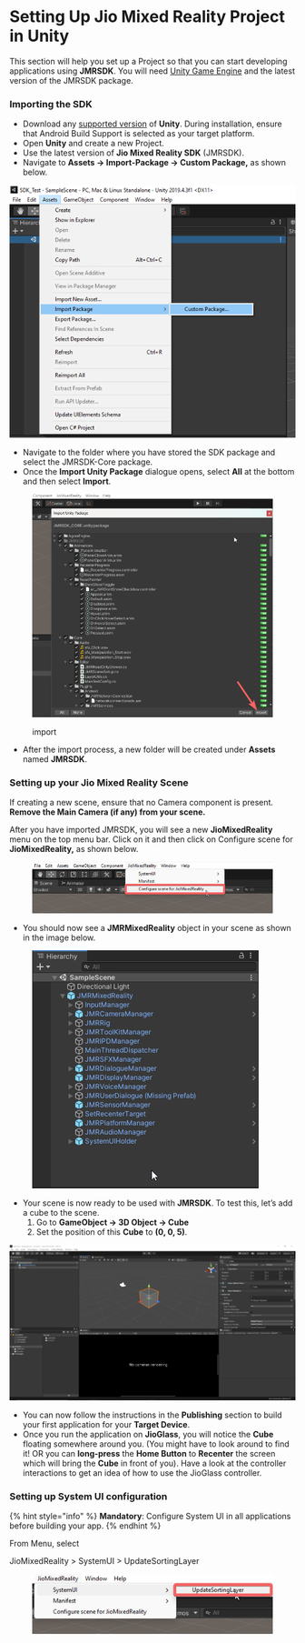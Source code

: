 # Setting Up Jio Mixed Reality Project in Unity

This section will help you set up a Project so that you can start developing applications using **JMRSDK**. You will need [Unity Game Engine](development-platform.md#unity3d-versions) and the latest version of the JMRSDK package.&#x20;

### Importing the SDK

* Download any [supported version](development-platform.md#unity3d-versions) of **Unity**. During installation, ensure that Android Build Support is selected as your target platform.
* Open **Unity** and create a new Project.
* Use the latest version of **Jio Mixed Reality SDK** (JMRSDK).
* Navigate to **Assets -> Import-Package -> Custom Package,** as shown below.

<div align="center"><img src="../.gitbook/assets/0.png" alt="Import-Package"></div>

* Navigate to the folder where you have stored the SDK package and select the JMRSDK-Core package.
* Once the **Import Unity Package** dialogue opens, select **All** at the bottom and then select **Import**.

<figure><img src="../.gitbook/assets/Unity_JCjVLMXFpr.png" alt=""><figcaption><p>import</p></figcaption></figure>

* After the import process, a new folder will be created under **Assets** named **JMRSDK**.

### Setting up your Jio Mixed Reality Scene

If creating a new scene, ensure that no Camera component is present. **Remove the Main Camera (if any) from your scene.**

After you have imported JMRSDK, you will see a new **JioMixedReality** menu on the top menu bar. Click on it and then click on Configure scene for **JioMixedReality,** as shown below.

<figure><img src="../.gitbook/assets/Setting up a Mixed Reality Project.png" alt=""><figcaption></figcaption></figure>

* You should now see a **JMRMixedReality** object in your scene as shown in the image below.

<figure><img src="../.gitbook/assets/Unity_NuTB2y8LS5.png" alt=""><figcaption></figcaption></figure>

* Your scene is now ready to be used with **JMRSDK**. To test this, let’s add a cube to the scene.
  1. Go to **GameObject -> 3D Object -> Cube**
  2. Set the position of this **Cube** to **(0, 0, 5)**.

![Add Cube to the scene](<../.gitbook/assets/4 (2).png>)

* You can now follow the instructions in the **Publishing** section to build your first application for your **Target Device**.
* Once you run the application on **JioGlass**, you will notice the **Cube** floating somewhere around you. (You might have to look around to find it! OR you can **long-press** the **Home Button** to **Recenter** the screen which will bring the **Cube** in front of you). Have a look at the controller interactions to get an idea of how to use the JioGlass controller.

### Setting up System UI configuration

{% hint style="info" %}
**Mandatory**: Configure System UI in all applications before building your app.
{% endhint %}

From Menu, select


JioMixedReality > SystemUI > UpdateSortingLayer

<figure><img src="../.gitbook/assets/Unity_vZUK3nCNus.png" alt=""><figcaption></figcaption></figure>
